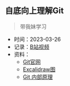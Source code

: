 ## 自底向上理解Git

> 带我妹学习

- 时间：2023-03-26
- 记录：[B站视频](https://www.bilibili.com/video/BV1dL411X7Cn)
- 资料：
  - [Git官网](https://git-scm.com/)
  - [Excalidraw图](2023-03-26-Understand-Git.excalidraw.png)
  - [Git 内部原理](https://wshibin.github.io/2022/06/Git-internal)
